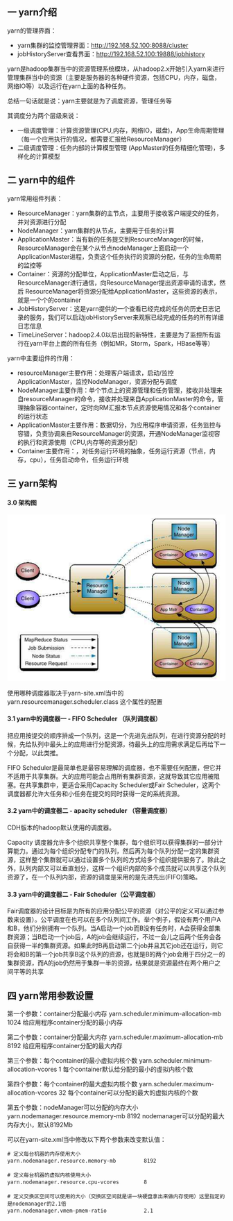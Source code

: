 ## 一 yarn介绍

yarn的管理界面：
- yarn集群的监控管理界面：http://192.168.52.100:8088/cluster
- jobHistoryServer查看界面：http://192.168.52.100:19888/jobhistory

yarn是hadoop集群当中的资源管理系统模块，从hadoop2.x开始引入yarn来进行管理集群当中的资源（主要是服务器的各种硬件资源，包括CPU，内存，磁盘，网络IO等）以及运行在yarn上面的各种任务。  

总结一句话就是说：yarn主要就是为了调度资源，管理任务等  

其调度分为两个层级来说：
- 一级调度管理：计算资源管理(CPU,内存，网络IO，磁盘)，App生命周期管理 （每一个应用执行的情况，都需要汇报给ResourceManager）
- 二级调度管理：任务内部的计算模型管理  (AppMaster的任务精细化管理)，多样化的计算模型 


## 二 yarn中的组件

yarn常用组件列表：
- ResourceManager：yarn集群的主节点，主要用于接收客户端提交的任务，并对资源进行分配
- NodeManager：yarn集群的从节点，主要用于任务的计算
- ApplicationMaster：当有新的任务提交到ResourceManager的时候，ResourceManager会在某个从节点nodeManager上面启动一个ApplicationMaster进程，负责这个任务执行的资源的分配，任务的生命周期的监控等
- Container：资源的分配单位，ApplicationMaster启动之后，与ResourceManager进行通信，向ResourceManager提出资源申请的请求，然后 ResourceManager将资源分配给ApplicationMaster，这些资源的表示，就是一个个的container
- JobHistoryServer：这是yarn提供的一个查看已经完成的任务的历史日志记录的服务，我们可以启动jobHistoryServer来观察已经完成的任务的所有详细日志信息
- TimeLineServer：hadoop2.4.0以后出现的新特性，主要是为了监控所有运行在yarn平台上面的所有任务（例如MR，Storm，Spark，HBase等等）

yarn中主要组件的作用：
- resourceManager主要作用：处理客户端请求，启动/监控ApplicationMaster，监控NodeManager，资源分配与调度
- NodeManager主要作用：单个节点上的资源管理和任务管理，接收并处理来自resourceManager的命令，接收并处理来自ApplicationMaster的命令，管理抽象容器container，定时向RM汇报本节点资源使用情况和各个container的运行状态
- ApplicationMaster主要作用：数据切分，为应用程序申请资源，任务监控与容错，负责协调来自ResourceManager的资源，开通NodeManager监视容的执行和资源使用（CPU,内存等的资源分配）
- Container主要作用：，对任务运行环境的抽象，任务运行资源（节点，内存，cpu），任务启动命令，任务运行环境

## 三 yarn架构

#### 3.0 架构图

![](../images/bigdata/yarn-01.png)  

使用哪种调度器取决于yarn-site.xml当中的yarn.resourcemanager.scheduler.class  这个属性的配置


#### 3.1 yarn中的调度器一 - FIFO Scheduler  （队列调度器）

把应用按提交的顺序排成一个队列，这是一个先进先出队列，在进行资源分配的时候，先给队列中最头上的应用进行分配资源，待最头上的应用需求满足后再给下一个分配，以此类推。  


FIFO Scheduler是最简单也是最容易理解的调度器，也不需要任何配置，但它并不适用于共享集群。大的应用可能会占用所有集群资源，这就导致其它应用被阻塞。在共享集群中，更适合采用Capacity Scheduler或Fair Scheduler，这两个调度器都允许大任务和小任务在提交的同时获得一定的系统资源。  

#### 3.2 yarn中的调度器二 - apacity  scheduler （容量调度器） 

CDH版本的hadoop默认使用的调度器。  

Capacity 调度器允许多个组织共享整个集群，每个组织可以获得集群的一部分计算能力。通过为每个组织分配专门的队列，然后再为每个队列分配一定的集群资源，这样整个集群就可以通过设置多个队列的方式给多个组织提供服务了。除此之外，队列内部又可以垂直划分，这样一个组织内部的多个成员就可以共享这个队列资源了，在一个队列内部，资源的调度是采用的是先进先出(FIFO)策略。

#### 3.3 yarn中的调度器二 - Fair Scheduler（公平调度器）

Fair调度器的设计目标是为所有的应用分配公平的资源（对公平的定义可以通过参数来设置）。公平调度在也可以在多个队列间工作。举个例子，假设有两个用户A和B，他们分别拥有一个队列。当A启动一个job而B没有任务时，A会获得全部集群资源；当B启动一个job后，A的job会继续运行，不过一会儿之后两个任务会各自获得一半的集群资源。如果此时B再启动第二个job并且其它job还在运行，则它将会和B的第一个job共享B这个队列的资源，也就是B的两个job会用于四分之一的集群资源，而A的job仍然用于集群一半的资源，结果就是资源最终在两个用户之间平等的共享  


## 四 yarn常用参数设置

第一个参数：container分配最小内存
 yarn.scheduler.minimum-allocation-mb  1024   给应用程序container分配的最小内存  

第二个参数：container分配最大内存
 yarn.scheduler.maximum-allocation-mb	  8192	给应用程序container分配的最大内存  

第三个参数：每个container的最小虚拟内核个数
yarn.scheduler.minimum-allocation-vcores	  1	  每个container默认给分配的最小的虚拟内核个数  

第四个参数：每个container的最大虚拟内核个数
yarn.scheduler.maximum-allocation-vcores	  32  每个container可以分配的最大的虚拟内核的个数  

第五个参数：nodeManager可以分配的内存大小
yarn.nodemanager.resource.memory-mb   8192  nodemanager可以分配的最大内存大小，默认8192Mb  


可以在yarn-site.xml当中修改以下两个参数来改变默认值：
```
# 定义每台机器的内存使用大小
yarn.nodemanager.resource.memory-mb         8192

# 定义每台机器的虚拟内核使用大小
yarn.nodemanager.resource.cpu-vcores        8

# 定义交换区空间可以使用的大小（交换区空间就是讲一块硬盘拿出来做内存使用）这里指定的是nodemanager的2.1倍
yarn.nodemanager.vmem-pmem-ratio            2.1
```